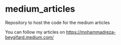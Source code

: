 # medium_articles

Repository to host the code for the medium articles

You can follow my articles on
https://mohammadreza-beygifard.medium.com/
